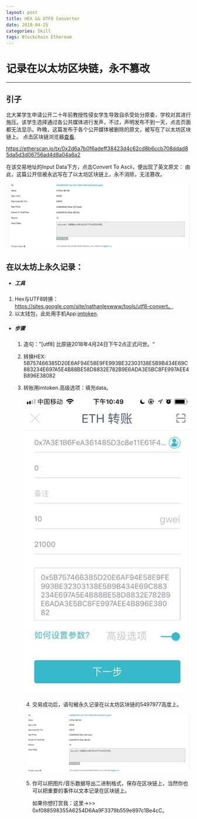 ```yaml
---
layout: post
title: HEX && UTF8 Converter 
date: 2018-04-25
categories: Skill
tags: Blockchain Ethereum
---
```

# 记录在以太坊区块链，永不篡改 

***

## 引子



​        北大某学生申请公开二十年前教授性侵女学生导致自杀受处分原委，学校对其进行施压。该学生选择通过各公共媒体进行发声，不过，声明发布不到一天，点击页面都无法显示。昨晚，这篇发布于各个公开媒体被删除的原文，被写在了以太坊区块链上。 点击区块链浏览器[查看](https://etherscan.io/tx/0x2d6a7b0f6adeff38423d4c62cd8b6ccb708ddad85da5d3d06756ad4d8a04a6a2 ).

https://etherscan.io/tx/0x2d6a7b0f6adeff38423d4c62cd8b6ccb708ddad85da5d3d06756ad4d8a04a6a2

在该交易地址的Input Data下方，点击Convert To Ascii，便出现了英文原文： 由此，这篇公开信被永远写在了以太坊区块链上，永不消除，无法篡改。

![image](https://github.com/mjf1986/mjf1986.github.io/blob/master/img/image-201804242300066.png?raw=true)

## 在以太坊上永久记录：

* ##### 工具

1.  Hex与UTF8转换：https://sites.google.com/site/nathanlexwww/tools/utf8-convert。
2.  以太钱包，此处用手机App:[imtoken](https://github.com/bitcoin).

* ##### 步骤

  1. 造句：”[utf8] 比原链2018年4月24日下午2点正式问世。“

  2. 转换HEX: 5B757466385D20E6AF94E58E9FE993BE32303138E5B9B434E69C883234E697A5E4B88BE58D8832E782B9E6ADA3E5BC8FE997AEE4B896E38082

  3. 转账用imtoken.高级选项：填充data。

     ![image](https://github.com/mjf1986/mjf1986.github.io/blob/master/img/image-201804242254562.png?raw=true)

     4.  交易成功后，语句被永久记录在以太坊区块链的5497977高度上。

        ![image](https://github.com/mjf1986/mjf1986.github.io/blob/master/img/image-201804242300066.png?raw=true)

     5. 你可以把图片/音乐数据导出二进制格式，保存在区块链上，当然你也可以把重要的事件以文本记录在区块链上。

        如果你想打赏我：这里->>>    0xf088598355A6254D6Aa9F3379b559e897c1Be4cC。






##### 